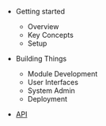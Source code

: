 - Getting started
    + Overview
    + Key Concepts
    + Setup

- Building Things
    + Module Development
    + User Interfaces
    + System Admin
    + Deployment

- [API](api.md)

